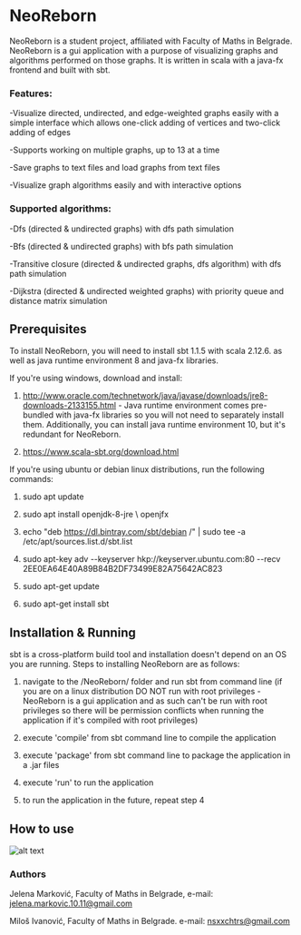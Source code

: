 # NeoReborn

NeoReborn is a student project, affiliated with Faculty of Maths in Belgrade. NeoReborn is a gui application with a purpose of visualizing graphs and algorithms performed on those graphs. It is written in scala with a java-fx frontend and built with sbt. 


### Features:

-Visualize directed, undirected, and edge-weighted graphs easily with a simple interface which allows one-click adding of vertices and two-click adding of edges

-Supports working on multiple graphs, up to 13 at a time

-Save graphs to text files and load graphs from text files

-Visualize graph algorithms easily and with interactive options


### Supported algorithms:

-Dfs (directed & undirected graphs) with dfs path simulation

-Bfs (directed & undirected graphs) with bfs path simulation

-Transitive closure (directed & undirected graphs, dfs algorithm) with dfs path simulation

-Dijkstra (directed & undirected weighted graphs) with priority queue and distance matrix simulation


## Prerequisites

To install NeoReborn, you will need to install sbt 1.1.5 with scala 2.12.6. as well as java runtime environment 8 and java-fx libraries. 


If you're using windows, download and install:

1. http://www.oracle.com/technetwork/java/javase/downloads/jre8-downloads-2133155.html - Java runtime environment comes pre-bundled with java-fx libraries so you will not need to separately install them. Additionally, you can install java runtime environment 10, but it's redundant for NeoReborn.

2. https://www.scala-sbt.org/download.html


If you're using ubuntu or debian linux distributions, run the following commands:

1. sudo apt update 

2. sudo apt install openjdk-8-jre \ openjfx

2. echo "deb https://dl.bintray.com/sbt/debian /" | sudo tee -a /etc/apt/sources.list.d/sbt.list

3. sudo apt-key adv --keyserver hkp://keyserver.ubuntu.com:80 --recv 2EE0EA64E40A89B84B2DF73499E82A75642AC823

4. sudo apt-get update

5. sudo apt-get install sbt


## Installation & Running

sbt is a cross-platform build tool and installation doesn't depend on an OS you are running. Steps to installing NeoReborn are as follows:


1. navigate to the /NeoReborn/ folder and run sbt from command line (if you are on a linux distribution DO NOT run with root privileges - NeoReborn is a gui application and as such can't be run with root privileges so there will be permission conflicts when running the application if it's compiled with root privileges)

2. execute 'compile' from sbt command line to compile the application

3. execute 'package' from sbt command line to package the application in a .jar files

4. execute 'run' to run the application

5. to run the application in the future, repeat step 4


## How to use

![alt text](https://i.imgur.com/cZmAbuD.png)


### Authors

Jelena Marković, Faculty of Maths in Belgrade, e-mail: jelena.markovic.10.11@gmail.com

Miloš Ivanović, Faculty of Maths in Belgrade. e-mail: nsxxchtrs@gmail.com

